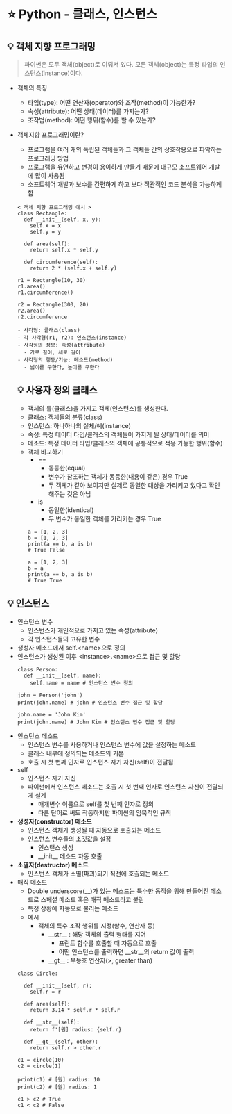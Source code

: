 # ⭐ Python - 클래스, 인스턴스

## 💡 객체 지향 프로그래밍
> 파이썬은 모두 객체(object)로 이뤄져 있다. 모든 객체(object)는 특정 타입의 인스턴스(instance)이다.
- 객체의 특징
  - 타입(type): 어떤 연산자(operator)와 조작(method)이 가능한가?
  - 속성(attribute): 어떤 상태(데이터)를 가지는가?
  - 조작법(method): 어떤 행위(함수)를 할 수 있는가?
- 객체지향 프로그래밍이란?
  - 프로그램을 여러 개의 독립된 객체들과 그 객체들 간의 상호작용으로 파악하는 프로그래밍 방법
  - 프로그램을 유연하고 변경이 용이하게 만들기 때문에 대규모 소프트웨어 개발에 많이 사용됨
  - 소프트웨어 개발과 보수를 간편하게 하고 보다 직관적인 코드 분석을 가능하게 함
  ```
  < 객체 지향 프로그래밍 예시 >
  class Rectangle:
    def __init__(self, x, y):
      self.x = x
      self.y = y
    
    def area(self):
      return self.x * self.y

    def circumference(self):
      return 2 * (self.x + self.y)
  
  r1 = Rectangle(10, 30)
  r1.area()
  r1.circumference()

  r2 = Rectangle(300, 20)
  r2.area()
  r2.circumference
  ```
  ```
  - 사각형: 클래스(class)
  - 각 사각형(r1, r2): 인스턴스(instance)
  - 사각형의 정보: 속성(attribute)
    - 가로 길이, 세로 길이
  - 사각형의 행동/기능: 메소드(method)
    - 넓이를 구한다, 높이를 구한다
  ```

  ## 💡 사용자 정의 클래스
  - 객체의 틀(클래스)을 가지고 객체(인스턴스)를 생성한다.
  - 클래스: 객체들의 분류(class)
  - 인스턴스: 하나하나의 실체/예(instance)
  - 속성: 특정 데이터 타입/클래스의 객체들이 가지게 될 상태/데이터를 의미
  - 메소드: 특정 데이터 타입/클래스의 객체에 공통적으로 적용 가능한 행위(함수)
  - 객체 비교하기
    - ==
      - 동등한(equal)
      - 변수가 참조하는 객체가 동등한(내용이 같은) 경우 True
      - 두 객체가 같아 보이지만 실제로 동일한 대상을 가리키고 있다고 확인해주는 것은 아님
    - is
      - 동일한(identical)
      - 두 변수가 동일한 객체를 가리키는 경우 True
    ```
    a = [1, 2, 3]
    b = [1, 2, 3]
    print(a == b, a is b)
    # True False

    a = [1, 2, 3]
    b = a
    print(a == b, a is b)
    # True True
    ```

## 💡 인스턴스
- 인스턴스 변수
  - 인스턴스가 개인적으로 가지고 있는 속성(attribute)
  - 각 인스턴스들의 고유한 변수
- 생성자 메소드에서 self.\<name>으로 정의
- 인스턴스가 생성된 이후 \<instance>.\<name>으로 접근 및 할당
  ```
  class Person:
    def __init__(self, name):
      self.name = name # 인스턴스 변수 정의

  john = Person('john')
  print(john.name) # john # 인스턴스 변수 접근 및 할당

  john.name = 'John Kim'
  print(john.name) # John Kim # 인스턴스 변수 접근 및 할당
  ```
- 인스턴스 메소드
  - 인스턴스 변수를 사용하거나 인스턴스 변수에 값을 설정하는 메소드
  - 클래스 내부에 정의되는 메소드의 기본
  - 호출 시 첫 번째 인자로 인스턴스 자기 자신(self)이 전달됨
- self
  - 인스턴스 자기 자신
  - 파이썬에서 인스턴스 메소드는 호출 시 첫 번째 인자로 인스턴스 자신이 전달되게 설계
    - 매개변수 이름으로 self를 첫 번째 인자로 정의
    - 다른 단어로 써도 작동하지만 파이썬의 암묵적인 규칙
- **생성자(constructor) 메소드**
  - 인스턴스 객체가 생성될 때 자동으로 호출되는 메소드
  - 인스턴스 변수들의 초깃값을 설정
    - 인스턴스 생성
    - \_\_init__ 메소드 자동 호출
- **소멸자(destructor) 메소드**
  - 인스턴스 객체가 소멸(파괴)되기 직전에 호출되는 메소드
- 매직 메소드
  - Double underscore(__)가 있는 메소드는 특수한 동작을 위해 만들어진 메소드로 스페셜 메소드 혹은 매직 메소드라고 불림
  - 특정 상황에 자동으로 불리는 메소드
  - 예시
    - 객체의 특수 조작 행위를 지정(함수, 연산자 등)
      - \_\_str__ : 해당 객체의 출력 형태를 지어
        - 프린트 함수를 호출할 때 자동으로 호출
        - 어떤 인스턴스를 출력하면 \_\_str__의 return 값이 출력
      - \_\_gt__ : 부등호 연산자(>, greater than)
  ```
  class Circle:
    
    def __init__(self, r):
      self.r = r
    
    def area(self):
      return 3.14 * self.r * self.r
    
    def __str__(self):
      return f'[원] radius: {self.r}
    
    def __gt__(self, other):
      return self.r > other.r

  c1 = circle(10)
  c2 = circle(1)
  
  print(c1) # [원] radius: 10
  print(c2) # [원] radius: 1

  c1 > c2 # True
  c1 < c2 # False
  ```
